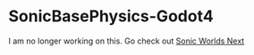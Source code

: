 # SonicBasePhysics-Godot4
I am no longer working on this. Go check out [Sonic Worlds Next](https://github.com/Techokami/SonicWorldsNext)
